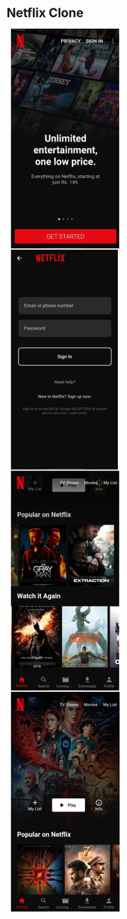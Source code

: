 # Netflix Clone

<p>
<img src = "screenshots/img (1).jpg" height=500 style="margin: 0px 10px 0px 10px;">
<img src = "screenshots/img (2).jpg" height=500 style="margin: 0px 10px 0px 10px;">
<img src = "screenshots/img (3).jpg" height=500 style="margin: 0px 10px 0px 10px;">
<img src = "screenshots/img (4).jpg" height=500 style="margin: 0px 10px 0px 10px;">
</p>
